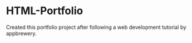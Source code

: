 # HTML-Portfolio
Created this portfolio project after following a web development tutorial by appbrewery.
